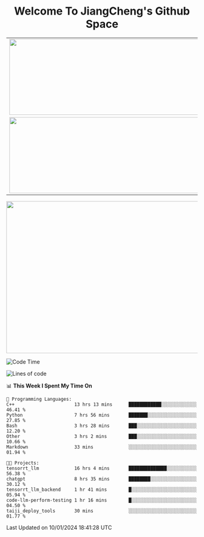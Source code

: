 <h1 align="center">Welcome To JiangCheng's Github Space</h1>

<table align="center" frame="void" rules="none" >
  <tr>
    <td>
      <div align="center"> <img height="200px" width="500px"  src="https://github-readme-stats.vercel.app/api?username=thisjiang&hide_title=true&hide_border=true&layout=compact&show_icons=trueline_height=21&text_color=000&icon_color=000&bg_color=0,ea6161,ffc64d,fffc4d,52fa5a&theme=graywhite" /> </div>
    </td>
    <td>
      <div align="center"> <img height="200px" width="500px" src="https://github-readme-stats.vercel.app/api/top-langs/?username=thisjiang&hide_title=true&hide_border=true&layout=compact&langs_count=6&text_color=000&icon_color=fff&bg_color=0,52fa5a,4dfcff,c64dff&theme=graywhite" /> </div>
    </td>
  </tr>
  <tr>
    <td>
      <div align="center"> <img height="200px" width="500px" src="https://github-readme-streak-stats.herokuapp.com/?user=thisjiang&hide_title=true&hide_border=true&layout=compact&langs_count=6" /> </div>
    </td>
    <td>
      <div align="center"> 
      <a href="https://github.com/" target="_blank"><img style="margin: 10px" src="https://profilinator.rishav.dev/skills-assets/git-scm-icon.svg" alt="Git" height="50" /></a>  
      <a href="https://www.linux.org/" target="_blank"><img style="margin: 10px" src="https://profilinator.rishav.dev/skills-assets/linux-original.svg" alt="Linux" height="50" /></a>  
      <a href="https://www.gnu.org/software/bash/" target="_blank"><img style="margin: 10px" src="https://profilinator.rishav.dev/skills-assets/gnu_bash-icon.svg" alt="Bash" height="50" /></a>  
      </div>
    </td>
  </tr>
</table>

<div align="center"> <img height="400px" width="1000px" src="https://github-readme-activity-graph.cyclic.app/graph?username=thisjiang&theme=react&hide_title=true&hide_border=true&layout=compact&langs_count=6" /> </div></td>

<!--START_SECTION:waka-->
![Code Time](http://img.shields.io/badge/Code%20Time-746%20hrs%2025%20mins-blue)

![Lines of code](https://img.shields.io/badge/From%20Hello%20World%20I%27ve%20Written-457.9%20thousand%20lines%20of%20code-blue)

📊 **This Week I Spent My Time On** 

```text
💬 Programming Languages: 
C++                      13 hrs 13 mins      ████████████░░░░░░░░░░░░░   46.41 % 
Python                   7 hrs 56 mins       ███████░░░░░░░░░░░░░░░░░░   27.85 % 
Bash                     3 hrs 28 mins       ███░░░░░░░░░░░░░░░░░░░░░░   12.20 % 
Other                    3 hrs 2 mins        ███░░░░░░░░░░░░░░░░░░░░░░   10.66 % 
Markdown                 33 mins             ░░░░░░░░░░░░░░░░░░░░░░░░░   01.94 % 

🐱‍💻 Projects: 
tensorrt_llm             16 hrs 4 mins       ██████████████░░░░░░░░░░░   56.38 % 
chatgpt                  8 hrs 35 mins       ████████░░░░░░░░░░░░░░░░░   30.12 % 
tensorrt_llm_backend     1 hr 41 mins        █░░░░░░░░░░░░░░░░░░░░░░░░   05.94 % 
code-llm-perform-testing 1 hr 16 mins        █░░░░░░░░░░░░░░░░░░░░░░░░   04.50 % 
taiji_deploy_tools       30 mins             ░░░░░░░░░░░░░░░░░░░░░░░░░   01.77 % 
```


 Last Updated on 10/01/2024 18:41:28 UTC
<!--END_SECTION:waka-->

